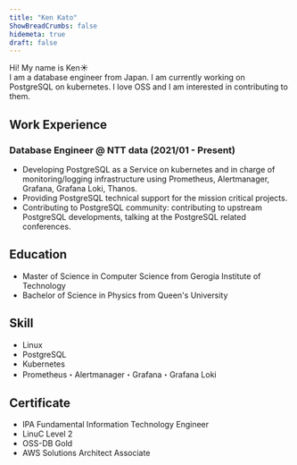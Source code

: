 ```yaml
---
title: "Ken Kato"
ShowBreadCrumbs: false
hidemeta: true
draft: false
---
```


Hi! My name is Ken☀️ \
I am a database engineer from Japan. I am currently working on PostgreSQL on kubernetes. I love OSS and I am interested in contributing to them.

## Work Experience
### Database Engineer @ NTT data (2021/01 - Present)
- Developing PostgreSQL as a Service on kubernetes and in charge of monitoring/logging infrastructure using Prometheus, Alertmanager, Grafana, Grafana Loki, Thanos.
- Providing PostgreSQL technical support for the mission critical projects.
- Contributing to PostgreSQL community: contributing to upstream PostgreSQL developments, talking at the PostgreSQL related conferences.


## Education
- Master of Science in Computer Science from Gerogia Institute of Technology
- Bachelor of Science in Physics from Queen's University

## Skill
- Linux
- PostgreSQL
- Kubernetes
- Prometheus・Alertmanager・Grafana・Grafana Loki

## Certificate
- IPA Fundamental Information Technology Engineer
- LinuC Level 2
- OSS-DB Gold
- AWS Solutions Architect Associate